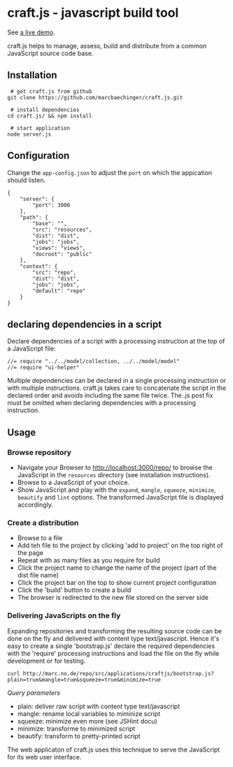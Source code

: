 # craft.js - javascript build tool

See <a href="http://ec2-23-20-159-125.compute-1.amazonaws.com/">a live demo</a>.

craft.js helps to manage, assess, build and distribute from a common JavaScript source code base.

## Installation 

```
 # get craft.js from github
git clone https://github.com/marcbaechinger/craft.js.git

 # install dependencies
cd craft.js/ && npm install

 # start application
node server.js

```

## Configuration

Change the `app-config.json` to adjust the `port` on which the appication should listen.

```
{	
	"server": {
		"port": 3000
	},
	"path": {
		"base": "",
		"src": "resources",
		"dist": "dist",
		"jobs": "jobs",
		"views": "views",
		"docroot": "public"
	},
	"context": {
		"src": "repo",
		"dist": "dist",
		"jobs": "jobs",
		"default": "repo"
	}
}
```


## declaring dependencies in a script

Declare dependencies of a script with a processing instruction at the top of a JavaScript file:

```
//= require "../../model/collection, ../../model/model"
//= require "ui-helper"
```

Multiple dependencies can be declared in a single processing instruction or with multiple instructions. craft.js takes care to concatenate the script in the declared order and avoids including the same file twice. The .js post fix must be omitted when declaring dependencies with a processing instruction. 


## Usage

### Browse repository

- Navigate your Browser to [http://localhost:3000/repo/](http://localhost:3000/repo/) to browse the JavaScript in the `resources` directory (see installation instructions).
- Browse to a JavaScript of your choice.
- Show JavaScript and play with the `expand`, `mangle`, `squeeze`, `minimize`, `beautify` and `lint` options. The transformed JavaScript file is displayed accordingly.

### Create a distribution

- Browse to a file
- Add teh file to the project by clicking 'add to project' on the top right of the page
- Repeat with as many files as you require for build
- Click the project name to change the name of the project (part of the dist file name)
- Click the project bar on the top to show current project configuration
- Click the 'build' button to create a build 
- The browser is redirected to the new file stored on the server side

### Delivering JavaScripts on the fly

Expanding repositories and transforming the resulting source code can be done on the fly and delivered with content type text/javascript. Hence it's easy to create a single 'bootstrap.js' declare the required dependencies with the 'require' processing instructions and load the file on the fly while development or for testing.
 
```
curl http://marc.no.de/repo/src/applications/craftjs/bootstrap.js?plain=true&mangle=true&squeeze=true&minimize=true
```

*Query parameters*

- plain: deliver raw script with content type text/javascript
- mangle: rename local variables to miminize script
- squeeze: minimize even more (see JSHint docu)
- minimize: transforme to minimized script
- beautify: transform to pretty-printed script   

The web applicaton of craft.js uses this technique to serve the JavaScript for its web user interface.
